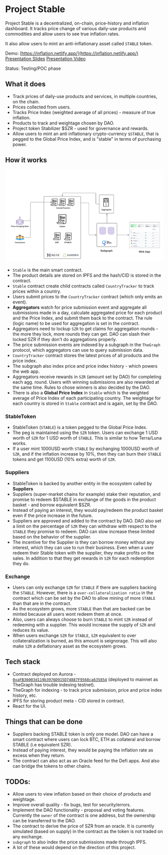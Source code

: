 # Project Stable

Project Stable is a decentralized, on-chain, price-history and inflation dashboard.
It tracks price change of various daily-use products and commodities and allow users to 
see true inflation rates.

It also allow users to mint an anti-inflationary asset called `STABLE` token.

Demo: [https://inflation.netlify.app/](https://inflation.netlify.app/)
[Presentation Slides](https://docs.google.com/presentation/d/1mJleFKS5Iu1r3NbQ3BMaUVnFMGz821PPpLterQprfFA/edit?usp=sharing)
[Presentation Video](https://youtu.be/GWMyw3m_70Q)

Status: Testing/POC phase

## What it does

- Track prices of daily-use products and services, in multiple countries, on the chain.
- Prices collected from users.
- Tracks Price Index (weighted average of all prices) - measure of true inflation.
- Products to track and weightage chosen by DAO.
- Project token Stabilizer  $SZR  - used for governance and rewards.
- Allow users to mint an anti inflationary crypto-currency `$STABLE`, that is pegged to the Global Price Index, and is "stable" in terms of purchasing power.

## How it works
![Architecture](https://raw.githubusercontent.com/saleel/stable/main/architecture.png)

- `Stable` is the main smart contract.
- The product details are stored on IPFS and the hash/CID is stored in the contract.
 - `Stable` contract create child contracts called `CountryTracker` to track prices within a country.
- Users submit prices to the `CountryTracker` contract (which only emits an event).
- **Aggregators** watch for price submission event and aggregate all submissions made in a day, calculate aggregated price for each product and the Price Index, and submit them back to the contract. The rule (logic name) to be used for aggregation is set in the contract.
- Aggregators need to lockup `SZR` to get claims for aggregation rounds - the more they lock, more rounds they can get. DAO can slash their locked SZR if they don't do aggregations properly.
- The price submission events are indexed by a subgraph in the `TheGraph` protocol, which aggregators can use to query submission data.
- `CountryTracker` contract stores the latest prices of all products and the price index.
- The subgraph also index price and price index history - which powers the web app.
- Aggregators receive rewards in `SZR` (amount set by DAO) for completing each agg. round. Users with winning submissions are also rewarded at the same time. Rules to chose winners is also decided by the DAO.
- There is also a **Global Price Index** in `Stable` which is the weighted average of Price Index of each participating country. The weightage for each country is stored in `Stable` contract and is again, set by the DAO.

### StableToken
- StableToken (`STABLE`) is a token pegged to the Global Price Index.
- The peg is maintained using the `SZR` token. Users can exchange 1 USD worth of `SZR` for 1 USD worth of `STABLE`. This is similar to how Terra/Luna works.
- If a user mint 1000USD worth `STABLE` by exchanging 1000USD worth of `SZR`, and if the inflation increase by 10%, then they can burn their `STABLE` tokens and get 1100USD (10% extra) worth of `SZR`.

### Suppliers
- StableToken is backed by another entity in the ecosystem called by **Suppliers**
- Suppliers (super-market chains for example) stake their reputation, and  promise to redeem $STABLE in exchange of the goods in the product basket - and borrow equivalent $SZR. 
- Instead of paying an interest, they would pay/redeem the product basket even if the price increase in the future.
- Suppliers are approved and added to the contract by DAO. DAO also set a limit on the percentage of `SZR` they can withdraw with respect to the `STABLE` they promise to redeem. DAO can slow increase these limited based on the behavior of the supplier.
- The incentive for the Supplier is they can borrow money without any interest, which they can use to run their business. Even when a user redeem their Stable token with the supplier, they make profits on the sales. In addition to that they get rewards in `SZR` for each redemption they do.

### Exchange
- Users can only exchange `SZR` for `STABLE` if there are suppliers backing the `STABLE`. However, there is a `over-collateralization ratio` in the contract which can be set by the DAO to allow mining of more `STABLE` than that are in the contract.
- As the ecosystem grows, more `STABLE`  than that are backed can be minted because all users wont redeem them at once.
- Also, users can always choose to burn `STABLE` to mint `SZR` instead of redeeming with a supplier. This would increase the supply of `SZR` and reduces its value.
- When users exchange `SZR` for `STABLE`, `SZR` equivalent to over collateralization is burned, as this amount is seignorage. This will also make `SZR` a deflationary asset as the ecosystem grows.

## Tech stack
- Contract deployed on Aurora - [`0xaFB36003d119b3976D915D74887F9568ca635854`](https://aurorascan.dev/address/0xaFB36003d119b3976D915D74887F9568ca635854) (deployed to mainnet as TheGraph has trouble indexing testnet).
- TheGraph for indexing - to track price submission, price and price index history, etc.
- IPFS for storing product meta - CID stored in contract.
- React for the UI.


## Things that can be done
- Suppliers backing STABLE token is only one model. DAO can have a smart contract where users can lock BTC, ETH as collateral and borrow STABLE (i.e equivalent SZR).
- Instead of paying interest, they would be paying the inflation rate as excess when they return.
- The contract can also act as an Oracle feed for the Defi apps. And also can bridge the tokens to other chains.


## TODOs:
- Allow users to view inflation based on their choice of products and weightage.
- Improve overall quality - fix bugs, test for security/errors.
- Implement the DAO functionality - proposal and voting features. Currently the `owner` of the contract is one address, but the ownership can be transferred to the DAO. 
- The contract to derive the price of SZR from an oracle. It is currently simulated (based on supply) in the contract as the token is not traded on any exchange.
- `subgraph` to also index the price submissions made through IPFS.
- A lot of these would depend on the direction of this project.
